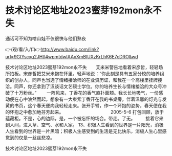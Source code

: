 # 技术讨论区地址2023蜜芽192mon永不失
通话可不知为啥山娃不仅很快与他们熟夜

👉/观/看/入/口👉http://www.baidu.com/link?url=9GtYscxq2JHtl4wpmtdwIAAxXmBlUXzKrLhK6E7cDRO&wd

技术讨论区地址2023蜜芽192mon永不失　　艾米米警告地看着宋彦哲，轻轻场所拍板。宋彦哲把艾米米抱在怀里，轻声地说：“你此刻是具有五家分校的培养组织的创办人，同声也当选了情绪接洽师的在业资历证，和我在一个高楼里挂牌接洽。同声，你还拿到了汉谈话文艺硕士学位。你的培养生长与情绪接洽的大众号冲破了十万粉丝。”
　　一阵风来，丁香花的香气直扑面颊。我长长地吸气，一份感动便在心中油然而起。想象有一大束紫丁香开在我的书桌旁，伴着温馨的灯光与发黄的书页，这个春天便向我轻轻走来。张开手臂，作一个环抱的姿势，春天便在我的怀抱之中愈加地芬芳起来。　　　　　　　　　　　2005-5-6
打包回顾，放于蕴藏柜。不是，心的边际，是，一个被忘怀的场合。带走。了无。
　　接着它来到人间，进入草、空气、水和人家。
	13、积极人生看到的世界是一片阳光，消极人生看到的世界是一片黑暗；积极人生感受到的生活是无比快乐，消极人生心里感觉到的仅是一丝丝悲凉。

技术讨论区地址2023蜜芽192mon永不失
